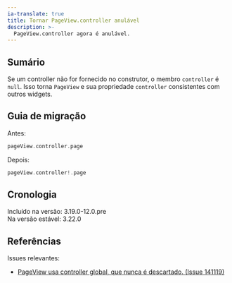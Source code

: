 ```yaml
---
ia-translate: true
title: Tornar PageView.controller anulável
description: >-
  PageView.controller agora é anulável.
---
```


## Sumário

Se um controller não for fornecido no construtor, o membro `controller` é `null`. Isso torna `PageView` e sua propriedade `controller` consistentes com outros widgets.

## Guia de migração

Antes:

```dart
pageView.controller.page
```

Depois:

```dart
pageView.controller!.page
```

## Cronologia

Incluído na versão: 3.19.0-12.0.pre<br>
Na versão estável: 3.22.0

## Referências

Issues relevantes:

* [PageView usa controller global, que nunca é descartado. (Issue 141119)][]

[PageView usa controller global, que nunca é descartado. (Issue 141119)]: {{site.repo.flutter}}/issues/141119
